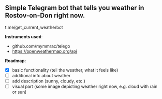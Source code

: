 Simple Telegram bot that tells you weather in Rostov-on-Don right now.
--------
t.me/get_current_weatherbot

**Instruments used**:
- github.com/mymmrac/telego
- https://openweathermap.org/api

**Roadmap**:
- [X] basic functionality (tell the weather, what it feels like)
- [ ] additional info about weather
- [ ] add description (sunny, cloudy, etc.)
- [ ] visual part (some image depicting weather right now, e.g. cloud with rain or sun)
